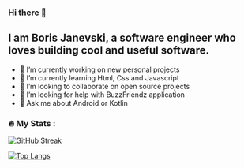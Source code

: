 ### Hi there 👋

## I am Boris Janevski, a software engineer who loves building cool and useful software.

- 🔭 I’m currently working on new personal projects
- 🌱 I’m currently learning Html, Css and Javascript
- 👯 I’m looking to collaborate on open source projects
- 🤔 I’m looking for help with BuzzFriendz application
- 💬 Ask me about Android or Kotlin

### :fire: My Stats :
[![GitHub Streak](https://streak-stats.demolab.com/?user=borYans&theme=dark&hide_border=true)](https://git.io/streak-stats)

[![Top Langs](https://github-readme-stats.vercel.app/api/top-langs/?username=borYans&layout=compact&theme=dark&hide_border=true)](https://github.com/anuraghazra/github-readme-stats)

